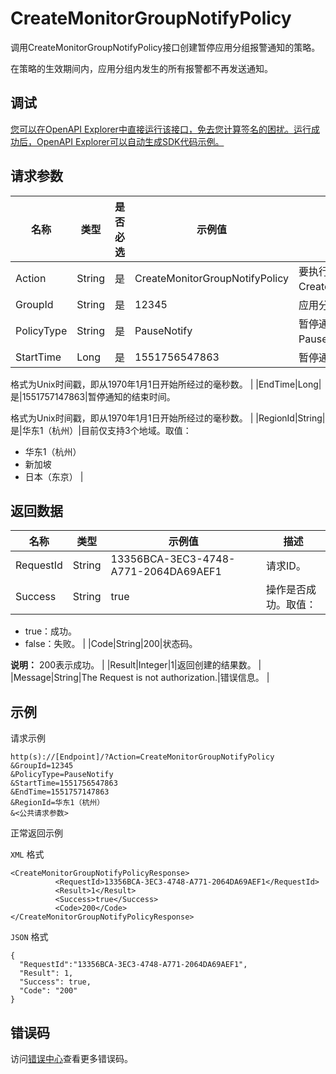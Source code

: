 # CreateMonitorGroupNotifyPolicy

调用CreateMonitorGroupNotifyPolicy接口创建暂停应用分组报警通知的策略。

在策略的生效期间内，应用分组内发生的所有报警都不再发送通知。

## 调试

[您可以在OpenAPI Explorer中直接运行该接口，免去您计算签名的困扰。运行成功后，OpenAPI Explorer可以自动生成SDK代码示例。](https://api.aliyun.com/#product=Cms&api=CreateMonitorGroupNotifyPolicy&type=RPC&version=2019-01-01)

## 请求参数

|名称|类型|是否必选|示例值|描述|
|--|--|----|---|--|
|Action|String|是|CreateMonitorGroupNotifyPolicy|要执行的操作，取值：CreateMonitorGroupNotifyPolicy。 |
|GroupId|String|是|12345|应用分组ID。 |
|PolicyType|String|是|PauseNotify|暂停通知类型。目前仅支持PauseNotify。 |
|StartTime|Long|是|1551756547863|暂停通知的开始时间。

 格式为Unix时间戳，即从1970年1月1日开始所经过的毫秒数。 |
|EndTime|Long|是|1551757147863|暂停通知的结束时间。

 格式为Unix时间戳，即从1970年1月1日开始所经过的毫秒数。 |
|RegionId|String|是|华东1（杭州）|目前仅支持3个地域。取值：

 -   华东1（杭州）
-   新加坡
-   日本（东京） |

## 返回数据

|名称|类型|示例值|描述|
|--|--|---|--|
|RequestId|String|13356BCA-3EC3-4748-A771-2064DA69AEF1|请求ID。 |
|Success|String|true|操作是否成功。取值：

 -   true：成功。
-   false：失败。 |
|Code|String|200|状态码。

 **说明：** 200表示成功。 |
|Result|Integer|1|返回创建的结果数。 |
|Message|String|The Request is not authorization.|错误信息。 |

## 示例

请求示例

```
http(s)://[Endpoint]/?Action=CreateMonitorGroupNotifyPolicy
&GroupId=12345
&PolicyType=PauseNotify
&StartTime=1551756547863
&EndTime=1551757147863
&RegionId=华东1（杭州）
&<公共请求参数>
```

正常返回示例

`XML` 格式

```
<CreateMonitorGroupNotifyPolicyResponse>
		  <RequestId>13356BCA-3EC3-4748-A771-2064DA69AEF1</RequestId>
		  <Result>1</Result>
		  <Success>true</Success>
		  <Code>200</Code>
</CreateMonitorGroupNotifyPolicyResponse>
```

`JSON` 格式

```
{
  "RequestId":"13356BCA-3EC3-4748-A771-2064DA69AEF1",
  "Result": 1,
  "Success": true,
  "Code": "200"
}
```

## 错误码

访问[错误中心](https://error-center.aliyun.com/status/product/Cms)查看更多错误码。

